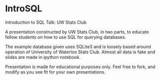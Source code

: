 # IntroSQL
Introduction to SQL Talk: UW Stats Club

A presentation constructed by UW Stats Club, in two parts, to educate fellow students on how to use SQL for querying databases.

The example database given uses SQLite3 and is loosely based around operation of University of Waterloo Stats Club. Almost all data is fake and slides are made in ipython notebook.

Presentation is made for educational purposes only. Feel free to fork, and modify as you see fit for your own presentations.
